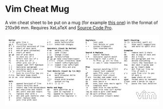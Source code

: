 # Vim Cheat Mug

A vim cheat sheet to be put on a mug (for example [this one](https://tassendruck.de/Panoramatasse-Klassik-weiss-spuelmaschinenfest)) in the format of 210x96 mm.
Requires XeLaTeX and [Source Code Pro](https://ctan.org/tex-archive/fonts/sourcecodepro?lang=en).

![](preview/vim_cheat_mug.png)

